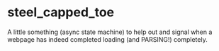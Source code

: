 # steel_capped_toe
A little something (async state machine) to help out and signal when a webpage has indeed completed loading (and PARSING!) completely.
